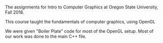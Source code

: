 The assignments for Intro to Computer Graphics at Oregon State University, Fall 2018.

This course taught the fundamentals of computer graphics, using OpenGL

We were given "Boiler Plate" code for most of the OpenGL setup. Most of our work was done to the main C++ file.
